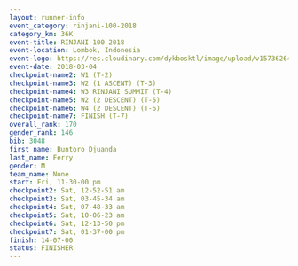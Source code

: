 ```yaml
---
layout: runner-info 
event_category: rinjani-100-2018 
category_km: 36K 
event-title: RINJANI 100 2018 
event-location: Lombok, Indonesia 
event-logo: https://res.cloudinary.com/dykbosktl/image/upload/v1573626435/Logo/Rinjani_eoufbh.png 
event-date: 2018-03-04 
checkpoint-name2: W1 (T-2) 
checkpoint-name3: W2 (1 ASCENT) (T-3) 
checkpoint-name4: W3 RINJANI SUMMIT (T-4) 
checkpoint-name5: W2 (2 DESCENT) (T-5) 
checkpoint-name6: W4 (2 DESCENT) (T-6) 
checkpoint-name7: FINISH (T-7) 
overall_rank: 170
gender_rank: 146
bib: 3048
first_name: Buntoro Djuanda
last_name: Ferry
gender: M
team_name: None
start: Fri, 11-30-00 pm
checkpoint2: Sat, 12-52-51 am
checkpoint3: Sat, 03-45-34 am
checkpoint4: Sat, 07-48-33 am
checkpoint5: Sat, 10-06-23 am
checkpoint6: Sat, 12-13-50 pm
checkpoint7: Sat, 01-37-00 pm
finish: 14-07-00
status: FINISHER
---
```

